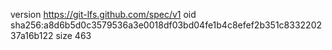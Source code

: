 version https://git-lfs.github.com/spec/v1
oid sha256:a8d6b5d0c3579536a3e0018df03bd04fe1b4c8efef2b351c833220237a16b122
size 463
